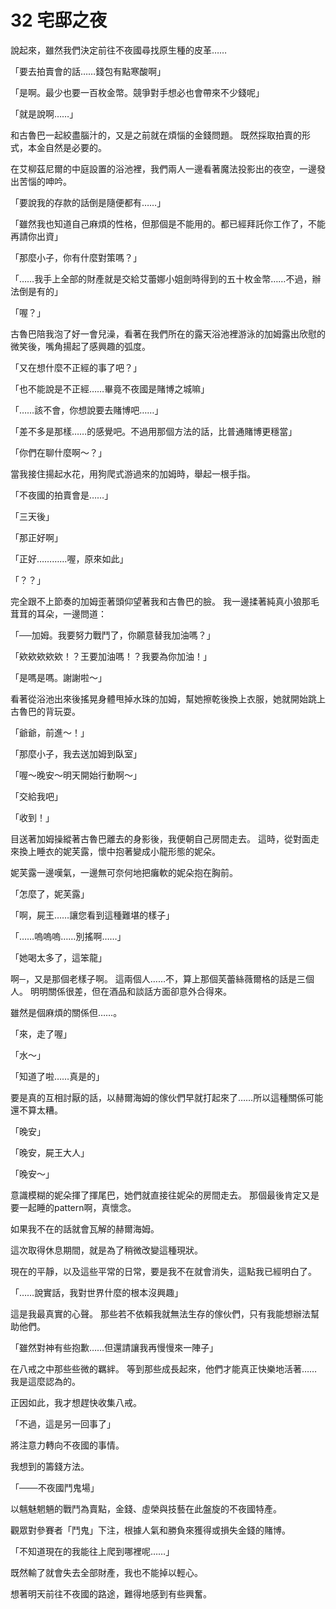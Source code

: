 # 32 宅邸之夜

說起來，雖然我們決定前往不夜國尋找原生種的皮革……

「要去拍賣會的話……錢包有點寒酸啊」

「是啊。最少也要一百枚金幣。競爭對手想必也會帶來不少錢呢」

「就是說啊……」

和古魯巴一起絞盡腦汁的，又是之前就在煩惱的金錢問題。
既然採取拍賣的形式，本金自然是必要的。

在艾柳茲尼爾的中庭設置的浴池裡，我們兩人一邊看著魔法投影出的夜空，一邊發出苦惱的呻吟。

「要說我的存款的話倒是隨便都有……」

「雖然我也知道自己麻煩的性格，但那個是不能用的。都已經拜託你工作了，不能再請你出資」

「那麼小子，你有什麼對策嗎？」

「……我手上全部的財產就是交給艾蕾娜小姐劍時得到的五十枚金幣……不過，辦法倒是有的」

「喔？」

古魯巴陪我泡了好一會兒澡，看著在我們所在的露天浴池裡游泳的加姆露出欣慰的微笑後，嘴角揚起了感興趣的弧度。

「又在想什麼不正經的事了吧？」

「也不能說是不正經……畢竟不夜國是賭博之城嘛」

「……該不會，你想說要去賭博吧……」

「差不多是那樣……的感覺吧。不過用那個方法的話，比普通賭博更穩當」

「你們在聊什麼啊～？」

當我接住揚起水花，用狗爬式游過來的加姆時，舉起一根手指。

「不夜國的拍賣會是……」

「三天後」

「那正好啊」

「正好…………喔，原來如此」

「？？」

完全跟不上節奏的加姆歪著頭仰望著我和古魯巴的臉。
我一邊揉著純真小狼那毛茸茸的耳朵，一邊問道：

「──加姆。我要努力戰鬥了，你願意替我加油嗎？」

「欸欸欸欸欸！？王要加油嗎！？我要為你加油！」

「是嗎是嗎。謝謝啦～」

看著從浴池出來後搖晃身體甩掉水珠的加姆，幫她擦乾後換上衣服，她就開始跳上古魯巴的背玩耍。

「爺爺，前進～！」

「那麼小子，我去送加姆到臥室」

「喔～晚安～明天開始行動啊～」

「交給我吧」

「收到！」

目送著加姆操縱著古魯巴離去的身影後，我便朝自己房間走去。
這時，從對面走來換上睡衣的妮芙露，懷中抱著變成小龍形態的妮朵。

妮芙露一邊嘆氣，一邊無可奈何地把癱軟的妮朵抱在胸前。

「怎麼了，妮芙露」

「啊，屍王……讓您看到這種難堪的樣子」

「……嗚嗚嗚……別搖啊……」

「她喝太多了，這笨龍」

啊─，又是那個老樣子啊。
這兩個人……不，算上那個芙蕾絲薇爾格的話是三個人。
明明關係很差，但在酒品和談話方面卻意外合得來。

雖然是個麻煩的關係但……。

「來，走了喔」

「水～」

「知道了啦……真是的」

要是真的互相討厭的話，以赫爾海姆的傢伙們早就打起來了……所以這種關係可能還不算太糟。

「晚安」

「晚安，屍王大人」

「晚安～」

意識模糊的妮朵揮了揮尾巴，她們就直接往妮朵的房間走去。
那個最後肯定又是要一起睡的pattern啊，真懷念。

如果我不在的話就會瓦解的赫爾海姆。

這次取得休息期間，就是為了稍微改變這種現狀。

現在的平靜，以及這些平常的日常，要是我不在就會消失，這點我已經明白了。

「……說實話，我對世界什麼的根本沒興趣」

這是我最真實的心聲。
那些若不依賴我就無法生存的傢伙們，只有我能想辦法幫助他們。

「雖然對神有些抱歉……但還請讓我再慢慢來一陣子」

在八戒之中那些些微的羈絆。
等到那些成長起來，他們才能真正快樂地活著……我是這麼認為的。

正因如此，我才想趕快收集八戒。

「不過，這是另一回事了」

將注意力轉向不夜國的事情。

我想到的籌錢方法。

「───不夜國鬥鬼場」

以魑魅魍魎的戰鬥為賣點，金錢、虛榮與技藝在此盤旋的不夜國特產。

觀眾對參賽者「鬥鬼」下注，根據人氣和勝負來獲得或損失金錢的賭博。

「不知道現在的我能往上爬到哪裡呢……」

既然輸了就會失去全部財產，我也不能掉以輕心。

想著明天前往不夜國的路途，難得地感到有些興奮。